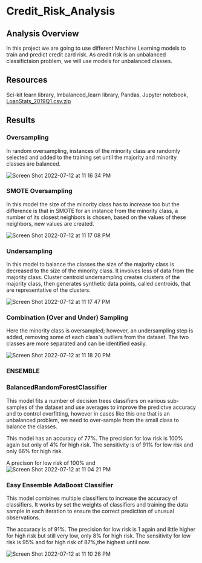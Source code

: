 # Credit_Risk_Analysis

## Analysis Overview
In this project we are going to use different Machine Learning models to train and predict credit card risk. As credit risk is an unbalanced classifictaion problem, we will use models for unbalanced classes.

## Resources
Sci-kit learn library, Imbalanced_learn library, Pandas, Jupyter notebook, [LoanStats_2019Q1.csv.zip](/LoanStats_2019Q1.csv.zip)

## Results

### Oversampling
In random oversampling, instances of the minority class are randomly selected and added to the training set until the majority and minority classes are balanced.

![Screen Shot 2022-07-12 at 11 16 34 PM](https://user-images.githubusercontent.com/43548929/178649528-c8f99f89-ead8-4acb-8aa3-814642ccc569.png)

### SMOTE Oversampling
In this model the  size of the minority class has to increase too but the difference is that in SMOTE for an instance from the minority class, a number of its closest neighbors is chosen, based on the values of these neighbors, new values are created.

![Screen Shot 2022-07-12 at 11 17 08 PM](https://user-images.githubusercontent.com/43548929/178649593-5f364592-d797-47c1-9f89-5aa42bdc2702.png)


### Undersampling
In this model to balance the classes the size of the majority class is decreased to the size of the minority class. It involves loss of data from the majority class. Cluster centroid undersampling creates clusters of the majority class, then generates synthetic data points, called centroids, that are representative of the clusters. 

![Screen Shot 2022-07-12 at 11 17 47 PM](https://user-images.githubusercontent.com/43548929/178649659-90416257-f293-4fc9-be4d-9c01ff838343.png)

### Combination (Over and Under) Sampling
Here the minority class is oversampled; however, an undersampling step is added, removing some of each class's outliers from the dataset. The  two classes are more separated and can be identified easily.

![Screen Shot 2022-07-12 at 11 18 20 PM](https://user-images.githubusercontent.com/43548929/178649708-0250d9b9-a601-4531-afba-67494a9fb7da.png)

### ENSEMBLE
### BalancedRandomForestClassifier
This model fits  a number of decision trees classifiers on various sub-samples of the dataset and use averages to improve the predictve accuracy and to control overfitting, however in cases like this one that is an unbalanced problem, we need to over-sample from the small class to balance the classes.

This model has an accuracy of  77%.
The precision for low risk is 100% again but only of 4% for high risk.
The sensitivity is of 91% for low risk and only 66% for high risk.

A precison for low risk of 100% and 
![Screen Shot 2022-07-12 at 11 04 21 PM](https://user-images.githubusercontent.com/43548929/178648298-dc1f8ceb-6845-4e52-b1ab-9426ea03b681.png)

### Easy Ensemble AdaBoost Classifier

This model combines multiple classifiers to increase the accuracy of classifiers. It works by set the weights of classifiers and training the data sample in each iteration to ensure the correct prediction of unusual observations.

The accuracy is of 91%.
The precision for low risk is 1 again and little higher for high risk but still very low, only 8% for high risk.
The sensitivity for low risk is 95% and for high risk of 87%,the highest until now.

![Screen Shot 2022-07-12 at 11 10 26 PM](https://user-images.githubusercontent.com/43548929/178648944-7f1ac081-8c39-497c-ad2e-a3d601966620.png)
